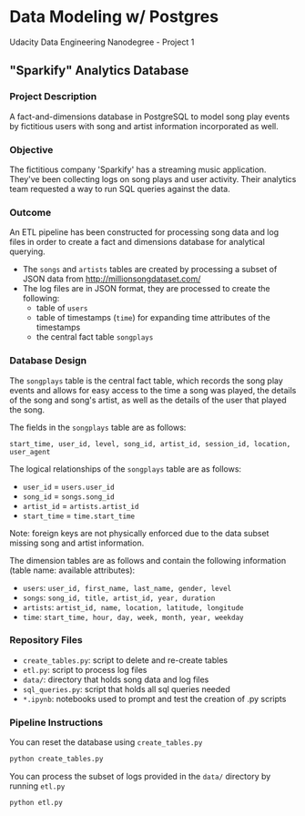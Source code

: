 # Data Modeling w/ Postgres
Udacity Data Engineering Nanodegree - Project 1

## "Sparkify" Analytics Database

### Project Description
A fact-and-dimensions database in PostgreSQL to model song play events by fictitious users with song and artist information incorporated as well.

### Objective
The fictitious company 'Sparkify' has a streaming music application. They've been collecting logs on song plays and user activity. Their analytics team requested a way to run SQL queries against the data.

### Outcome
An ETL pipeline has been constructed for processing song data and log files in order to create a fact and dimensions database for analytical querying. 

- The `songs` and `artists` tables are created by processing a subset of JSON data from http://millionsongdataset.com/
- The log files are in JSON format, they are processed to create the following:
    - table of `users`
    - table of timestamps (`time`) for expanding time attributes of the timestamps
    - the central fact table `songplays`

### Database Design

The `songplays` table is the central fact table, which records the song play events and allows for easy access to the time a song was played, the details of the song and song's artist, as well as the details of the user that played the song.

The fields in the `songplays` table are as follows:
```
start_time, user_id, level, song_id, artist_id, session_id, location, user_agent
```
The logical relationships of the `songplays` table are as follows:
- `user_id` = `users.user_id`
- `song_id` = `songs.song_id`
- `artist_id` = `artists.artist_id`
- `start_time` = `time.start_time`

Note: foreign keys are not physically enforced due to the data subset missing song and artist information.

The dimension tables are as follows and contain the following information (table name: available attributes):
- `users`: `user_id, first_name, last_name, gender, level`
- `songs`: `song_id, title, artist_id, year, duration`
- `artists`: `artist_id, name, location, latitude, longitude`
- `time`: `start_time, hour, day, week, month, year, weekday`


### Repository Files
- `create_tables.py`: script to delete and re-create tables
- `etl.py`: script to process log files
- `data/`: directory that holds song data and log files
- `sql_queries.py`: script that holds all sql queries needed
- `*.ipynb`: notebooks used to prompt and test the creation of .py scripts


### Pipeline Instructions
You can reset the database using `create_tables.py`

```bash
python create_tables.py
```

You can process the subset of logs provided in the `data/` directory by running `etl.py`

```bash
python etl.py
```

